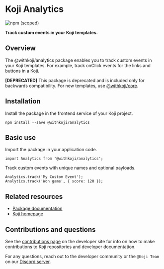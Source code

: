 # Koji Analytics
![npm (scoped)](https://img.shields.io/npm/v/@withkoji/analytics?color=green&style=flat-square)

**Track custom events in your Koji templates.**

## Overview
The @withkoji/analytics package enables you to track custom events in your Koji templates. For example, track onClick events for the links and buttons in a Koji.

**[DEPRECATED]**
This package is deprecated and is included only for backwards compatibility. For new templates, use [@withkoji/core](https://developer.withkoji.com/reference/packages/withkoji-koji-core).

## Installation

Install the package in the frontend service of your Koji project.

```
npm install --save @withkoji/analytics
```

## Basic use

Import the package in your application code.

```
import Analytics from '@withkoji/analytics';
```

Track custom events with unique names and optional payloads.

```
Analytics.track('My Custom Event');
Analytics.track('Won game', { score: 120 });
```

## Related resources

* [Package documentation](https://developer.withkoji.com/reference/packages/withkoji-koji-analytics-sdk)
* [Koji homepage](http://withkoji.com/)

## Contributions and questions

See the [contributions page](https://developer.withkoji.com/docs/about/contribute-koji-developers) on the developer site for info on how to make contributions to Koji repositories and developer documentation.

For any questions, reach out to the developer community or the `@Koji Team` on our [Discord server](https://discord.com/invite/9egkTWf4ec).
